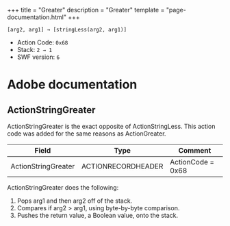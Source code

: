 +++
title = "Greater"
description = "Greater"
template = "page-documentation.html"
+++

```
[arg2, arg1] → [stringLess(arg2, arg1)]
```

- Action Code: `0x68`
- Stack: `2 → 1`
- SWF version: `6`

# Adobe documentation

## ActionStringGreater

ActionStringGreater is the exact opposite of ActionStringLess. This action code was added for the same reasons
as ActionGreater.

| Field               | Type               | Comment           |
|---------------------|--------------------|-------------------|
| ActionStringGreater | ACTIONRECORDHEADER | ActionCode = 0x68 |

ActionStringGreater does the following:
1. Pops arg1 and then arg2 off of the stack.
2. Compares if arg2 > arg1, using byte-by-byte comparison.
3. Pushes the return value, a Boolean value, onto the stack.
